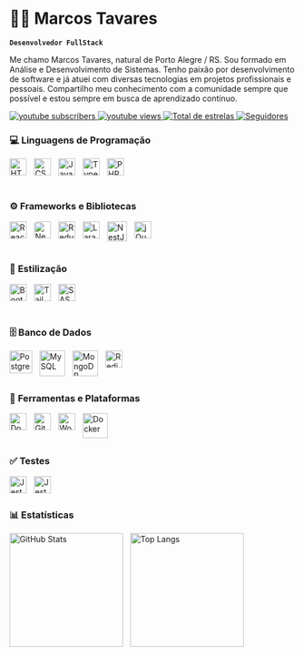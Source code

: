 # 👨‍💻 Marcos Tavares

**`Desenvolvedor FullStack`**

Me chamo Marcos Tavares, natural de Porto Alegre / RS. Sou formado em Análise e Desenvolvimento de Sistemas. Tenho paixão por desenvolvimento de software e já atuei com diversas tecnologias em projetos profissionais e pessoais. Compartilho meu conhecimento com a comunidade sempre que possível e estou sempre em busca de aprendizado contínuo.

<p align="left">
    <a href="#">
        <img 
            alt="youtube subscribers" 
            title="Inscreva-se no meu canal" 
            src="https://custom-icon-badges.demolab.com/youtube/channel/subscribers/UCo-gJ8RnTn5akHqHvO55DVA?color=%23E05D44&label=Inscreva-se&logo=video&logoColor=white&style=for-the-badge&labelColor=CE4630"
        />
    </a>
    <a href="#">
        <img 
            alt="youtube views" 
            title="Vizualizações no YouTube" 
            src="https://custom-icon-badges.demolab.com/youtube/channel/views/UCo-gJ8RnTn5akHqHvO55DVA?color=%23E1AD0E&logo=eye&logoColor=white&style=for-the-badge&labelColor=C79600"
        />
    </a> 
    <a href="https://github.com/marcosdev82?tab=repositories&sort=stargazers">
        <img 
            alt="Total de estrelas" 
            title="Total de estrelas GitHub" 
            src="https://custom-icon-badges.demolab.com/github/stars/marcosdev82?color=55960c&style=for-the-badge&labelColor=488207&logo=star&label=estrelas"
        />
    </a>
    <a href="https://github.com/marcosdev82?tab=followers">
        <img 
            alt="Seguidores" 
            title="Me siga no GitHub" 
            src="https://custom-icon-badges.demolab.com/github/followers/marcosdev82?color=236ad3&labelColor=1155ba&style=for-the-badge&logo=github&label=Seguidores&logoColor=white"
        />
    </a>
</p>


### 💻 **Linguagens de Programação**

<img align="left" alt="HTML" title="HTML" width="30px" style="padding-right: 10px;" src="https://cdn.jsdelivr.net/gh/devicons/devicon@latest/icons/html5/html5-original.svg" />
<img align="left" alt="CSS" title="CSS" width="30px" style="padding-right: 10px;" src="https://cdn.jsdelivr.net/gh/devicons/devicon@latest/icons/css3/css3-original.svg" />
<img align="left" alt="JavaScript" title="JavaScript" width="30px" style="padding-right: 10px;" src="https://cdn.jsdelivr.net/gh/devicons/devicon@latest/icons/javascript/javascript-original.svg" />
<img align="left" alt="TypeScript" title="TypeScript" width="30px" style="padding-right: 10px;" src="https://cdn.jsdelivr.net/gh/devicons/devicon@latest/icons/typescript/typescript-original.svg" />
<img align="left" alt="PHP" title="PHP" width="30px" style="padding-right: 10px;" src="https://cdn.jsdelivr.net/gh/devicons/devicon@latest/icons/php/php-original.svg" />

<br><br><br>



### ⚙️ **Frameworks e Bibliotecas**

<img align="left" alt="React" title="React" width="30px" style="padding-right: 10px;" src="https://cdn.jsdelivr.net/gh/devicons/devicon@latest/icons/react/react-original.svg" />
<img align="left" alt="Next.js" title="Next.js" width="30px" style="padding-right: 10px; background-color: white; border-radius: 5px;" src="https://cdn.jsdelivr.net/gh/devicons/devicon@latest/icons/nextjs/nextjs-original.svg" />
<img align="left" alt="Redux" title="Redux" width="30px" style="padding-right: 10px;" src="https://cdn.jsdelivr.net/gh/devicons/devicon@latest/icons/redux/redux-original.svg" />
<img align="left" alt="Laravel" title="Laravel" width="30px" style="padding-right: 10px;" src="https://cdn.jsdelivr.net/gh/devicons/devicon@latest/icons/laravel/laravel-original.svg" />
<img align="left" alt="NestJS" title="NestJS" width="35px" style="padding-right: 10px;" src="https://cdn.jsdelivr.net/gh/devicons/devicon@latest/icons/nestjs/nestjs-original.svg" />
<img align="left" alt="jQuery" title="jQuery" width="30px" style="padding-right: 10px;" src="https://cdn.jsdelivr.net/gh/devicons/devicon@latest/icons/jquery/jquery-original.svg" />

<br><br><br>



### 🎨 **Estilização**

<img align="left" alt="Bootstrap" title="Bootstrap" width="30px" style="padding-right: 10px;" src="https://cdn.jsdelivr.net/gh/devicons/devicon@latest/icons/bootstrap/bootstrap-original.svg" />
<img align="left" alt="Tailwind" title="Tailwind CSS" width="30px" style="padding-right: 10px;" src="https://cdn.jsdelivr.net/gh/devicons/devicon@latest/icons/tailwindcss/tailwindcss-original.svg" />
<img align="left" alt="SASS" title="SASS" width="30px" style="padding-right: 10px;" src="https://cdn.jsdelivr.net/gh/devicons/devicon@latest/icons/sass/sass-original.svg" />

<br><br><br>



### 🗄️ **Banco de Dados**

<img align="left" alt="PostgreSQL" title="PostgreSQL" width="40px" style="padding-right: 10px;" src="https://cdn.jsdelivr.net/gh/devicons/devicon@latest/icons/postgresql/postgresql-original-wordmark.svg" />
<img align="left" alt="MySQL" title="MySQL" width="45px" style="padding-right: 10px;" src="https://cdn.jsdelivr.net/gh/devicons/devicon@latest/icons/mysql/mysql-original-wordmark.svg" />
<img align="left" alt="MongoDB" title="MongoDB" width="45px" style="padding-right: 10px;" src="https://cdn.jsdelivr.net/gh/devicons/devicon@latest/icons/mongodb/mongodb-plain-wordmark.svg" />
<img align="left" alt="Redis" title="Redis" width="30px" style="padding-right: 10px;" src="https://cdn.jsdelivr.net/gh/devicons/devicon@latest/icons/redis/redis-original.svg" />

<br><br><br>


### 🧰 **Ferramentas e Plataformas**

<img align="left" alt="Docker" title="Docker" width="30px" style="padding-right: 10px;" src="https://cdn.jsdelivr.net/gh/devicons/devicon@latest/icons/docker/docker-plain-wordmark.svg" />
<img align="left" alt="Git" title="Git" width="30px" style="padding-right: 10px;" src="https://cdn.jsdelivr.net/gh/devicons/devicon@latest/icons/git/git-original.svg" />
<img align="left" alt="WordPress" title="WordPress" width="30px" style="padding-right: 10px;" src="https://cdn.jsdelivr.net/gh/devicons/devicon@latest/icons/wordpress/wordpress-plain.svg" />
<img align="left" alt="Docker" title="Docker" width="44px"  src="https://cdn.jsdelivr.net/gh/devicons/devicon@latest/icons/linux/linux-original.svg" />
          

<br><br><br>



### ✅ **Testes**

<img align="left" alt="Jest" title="Jest" width="30px" style="padding-right: 10px;" src="https://cdn.jsdelivr.net/gh/devicons/devicon@latest/icons/jest/jest-plain.svg" />


<img align="left" alt="Jest" title="Jest" width="30px" style="padding-right: 10px;"  src="https://cdn.jsdelivr.net/gh/devicons/devicon@latest/icons/cypressio/cypressio-original.svg" />
        

<br /><br />

### 📊 Estatísticas

<p>
  <img 
    align="left" 
    alt="GitHub Stats" 
    height="200" 
    style="padding-right: 10px;" 
    src="https://github-readme-stats.vercel.app/api?username=marcosdev82&show_icons=true&theme=tokyonight&include_all_commits=true&locale=pt-br" 
  />
  <img 
    align="left" 
    alt="Top Langs" 
    height="200" 
    src="https://github-readme-stats.vercel.app/api/top-langs/?username=marcosdev82&theme=tokyonight&layout=compact&custom_title=Tecnologias&langs_count=9" 
  />
</p>
